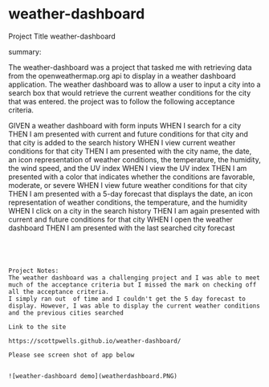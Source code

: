# weather-dashboard

Project Title weather-dashboard

summary:

The weather-dashboard was a project that tasked me with retrieving data from the openweathermap.org api to display in a weather dashboard application.
The weather dashboard was to allow a user to input a city into a search box that would retrieve the current weather conditions for the city that was entered.
the project was to follow the following acceptance criteria. 


GIVEN a weather dashboard with form inputs
WHEN I search for a city
THEN I am presented with current and future conditions for that city and that city is added to the search history
WHEN I view current weather conditions for that city
THEN I am presented with the city name, the date, an icon representation of weather conditions, the temperature, the humidity, the wind speed, and the UV index
WHEN I view the UV index
THEN I am presented with a color that indicates whether the conditions are favorable, moderate, or severe
WHEN I view future weather conditions for that city
THEN I am presented with a 5-day forecast that displays the date, an icon representation of weather conditions, the temperature, and the humidity
WHEN I click on a city in the search history
THEN I am again presented with current and future conditions for that city
WHEN I open the weather dashboard
THEN I am presented with the last searched city forecast
```




Project Notes:
The weather dashboard was a challenging project and I was able to meet much of the acceptance criteria but I missed the mark on checking off all the acceptance criteria.
I simply ran out  of time and I couldn't get the 5 day forecast to display. However, I was able to display the current weather conditions and the previous cities searched

Link to the site

https://scottpwells.github.io/weather-dashboard/

Please see screen shot of app below


![weather-dashboard demo](weatherdashboard.PNG)